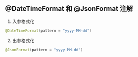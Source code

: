 ## @DateTimeFormat 和 @JsonFormat 注解
1. 入参格式化

```java
@DateTimeFormat(pattern = "yyyy-MM-dd")
```

2. 出参格式化

```java
@JsonFormat(pattern = "yyyy-MM-dd")
```

